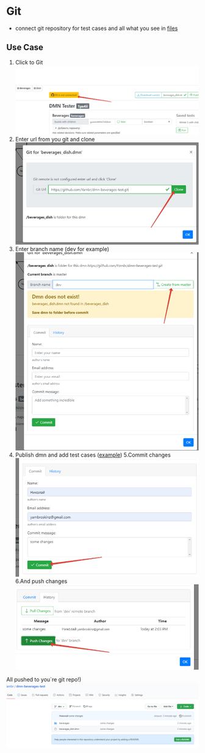 # Git 
- connect git repository for test cases and all what you see in [files](files.md)
## Use Case
1. Click to Git ![img_2.png](../images/git-connect.png)
2. Enter url from you git and clone
![img_3.png](../images/git-clone.png)
3. Enter branch name (dev for example)
![img_4.png](../images/git-create-branch.png)
4. Publish dmn and add test cases ([example](editor.md))
5.Commit changes
![img_5.png](../images/git-commit.png)
6.And push changes
   ![img_6.png](../images/git-push.png)
   
All pushed to you`re git repo!)
![img_7.png](../images/github-result.png)